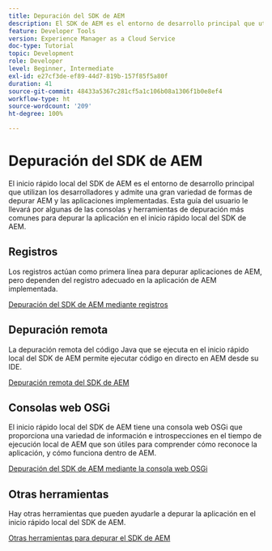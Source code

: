 ```yaml
---
title: Depuración del SDK de AEM
description: El SDK de AEM es el entorno de desarrollo principal que utilizan los desarrolladores y admite una gran variedad de formas de depurar AEM y las aplicaciones implementadas.
feature: Developer Tools
version: Experience Manager as a Cloud Service
doc-type: Tutorial
topic: Development
role: Developer
level: Beginner, Intermediate
exl-id: e27cf3de-ef89-44d7-819b-157f85f5a80f
duration: 41
source-git-commit: 48433a5367c281cf5a1c106b08a1306f1b0e8ef4
workflow-type: ht
source-wordcount: '209'
ht-degree: 100%

---
```


# Depuración del SDK de AEM

El inicio rápido local del SDK de AEM es el entorno de desarrollo principal que utilizan los desarrolladores y admite una gran variedad de formas de depurar AEM y las aplicaciones implementadas. Esta guía del usuario le llevará por algunas de las consolas y herramientas de depuración más comunes para depurar la aplicación en el inicio rápido local del SDK de AEM.

## Registros

Los registros actúan como primera línea para depurar aplicaciones de AEM, pero dependen del registro adecuado en la aplicación de AEM implementada.

[Depuración del SDK de AEM mediante registros](./logs.md)

## Depuración remota

La depuración remota del código Java que se ejecuta en el inicio rápido local del SDK de AEM permite ejecutar código en directo en AEM desde su IDE.

[Depuración remota del SDK de AEM](./remote-debugging.md)

## Consolas web OSGi

El inicio rápido local del SDK de AEM tiene una consola web OSGi que proporciona una variedad de información e introspecciones en el tiempo de ejecución local de AEM que son útiles para comprender cómo reconoce la aplicación, y cómo funciona dentro de AEM.

[Depuración del SDK de AEM mediante la consola web OSGi](./osgi-web-consoles.md)

## Otras herramientas

Hay otras herramientas que pueden ayudarle a depurar la aplicación en el inicio rápido local del SDK de AEM.

[Otras herramientas para depurar el SDK de AEM](./other-tools.md)
